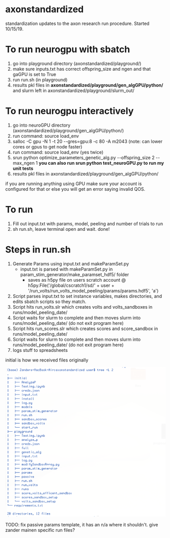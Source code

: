 # axonstandardized
standardization updates to the axon research run procedure. Started 10/15/19.

To run neurogpu with sbatch
===================================
1. go into playground directory (axonstandardized/playground/)
2. make sure inputs.txt has correct offspring_size and ngen and that gaGPU is set to True
3. run run.sh (in playground)
10. results pkl files in **axonstandardized/playground/gen_algGPU/python/** and slurm left in axonstandardized/playground/slurm_out/


To run neurogpu interactively
===================================
1. go into neuroGPU directory (axonstandardized/playground/gen_algGPU/python/)
2. run command: source load_env
3. salloc -C gpu -N 1 -t 20 --gres=gpu:8 -c 80  -A m2043 (note: can lower cores or gpus to get node faster)
4. run command: source load_env (yes twice)
7. srun python optimize_parameters_genetic_alg.py --offspring_size 2 --max_ngen 1
    **you can also run srun python test_neuroGPU.py to run my unit tests**
8. results pkl files in axonstandardized/playground/gen_algGPU/python/

if you are running anything using GPU make sure your account is configured for that or else you will get an error saying invalid QOS.


To run
=======================================
1. Fill out input.txt with params, model, peeling and number of trials to run
2. sh run.sh, leave terminal open and wait.
done!


Steps in run.sh
=======================================
1. Generate Params using input.txt and makeParamSet.py
    - input.txt is parsed with makeParamSet.py in param_stim_generator/make_paramset_hdf5/ folder
      - saves as h5py file on users scratch account @ h5py.File('/global/cscratch1/sd/' + user + '/run_volts/run_volts_model_peeling/params/params.hdf5', 'a')
2. Script parses input.txt to set instance variables, makes directories, and edits sbatch scripts so they match.
3. Script hits run_volts.slr which creates volts and volts_sandboxes in runs/model_peeling_date/
4. Script waits for slurm to complete and then moves slurm into runs/model_peeling_date/ (do not exit program here)
5. Script hits run_scores.slr which creates scores and score_sandbox in runs/model_peeling_date/
6. Script waits for slurm to complete and then moves slurm into runs/model_peeling_date/ (do not exit program here)
7. logs stuff to spreadsheets

initial is how we received files originally

![Proposed File Struct](/proposed_file_struct.png)


TODO: fix passive params template, it has an n/a where it shouldn't. give zander mainen specific run files?
